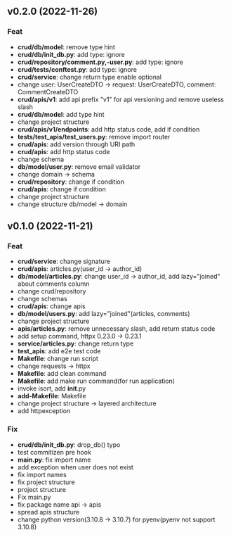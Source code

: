 ## v0.2.0 (2022-11-26)

### Feat

- **crud/db/model**: remove type hint
- **crud/db/init_db.py**: add type: ignore
- **crud/repository/comment.py,-user.py**: add type: ignore
- **crud/tests/conftest.py**: add type: ignore
- **crud/service**: change return type enable optional
- change user: UserCreateDTO -> request: UserCreateDTO, comment: CommentCreateDTO
- **crud/apis/v1**: add api prefix "v1" for api versioning and remove useless slash
- **crud/db/model**: add type hint
- change project structure
- **crud/apis/v1/endpoints**: add http status code, add if condition
- **tests/test_apis/test_users.py**: remove import router
- **crud/apis**: add version through URI path
- **crud/apis**: add http status code
- change schema
- **db/model/user.py**: remove email validator
- change domain -> schema
- **crud/repository**: change if condition
- **crud/apis**: change if condition
- change project structure
- change structure db/model -> domain

## v0.1.0 (2022-11-21)

### Feat

- **crud/service**: change signature
- **crud/apis**: articles.py(user_id -> author_id)
- **db/model/articles.py**: change user_id -> author_id, add lazy="joined" about comments column
- change crud/repository
- change schemas
- **crud/apis**: change apis
- **db/model/users.py**: add lazy="joined"(articles, comments)
- change project structure
- **apis/articles.py**: remove unnecessary slash, add return status code
- add setup command, httpx 0.23.0 -> 0.23.1
- **service/articles.py**: change return type
- **test_apis**: add e2e test code
- **Makefile**: change run script
- change requests -> httpx
- **Makefile**: add clean command
- **Makefile**: add make run command(for run application)
- invoke isort, add __init__.py
- **add-Makefile**: Makefile
- change project structure -> layered architecture
- add httpexception

### Fix

- **crud/db/init_db.py**: drop_db() typo
- test commitizen pre hook
- **main.py**: fix import name
- add exception when user does not exist
- fix import names
- fix project structure
- project structure
- Fix main.py
- fix package name api -> apis
- spread apis structure
- change python version(3.10.8 -> 3.10.7) for pyenv(pyenv not support 3.10.8)
